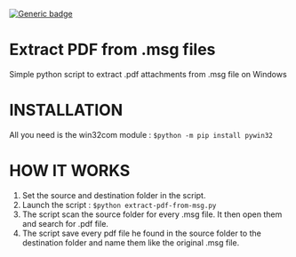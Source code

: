 [![Generic badge](https://img.shields.io/badge/Python-3.9.5-<COLOR>.svg)](https://www.python.org/downloads/release/python-395/)

# Extract PDF from .msg files

Simple python script to extract .pdf attachments from .msg file on Windows

# INSTALLATION

All you need is the win32com module : ```$python -m pip install pywin32```

# HOW IT WORKS 

1. Set the source and destination folder in the script.
2. Launch the script : ```$python extract-pdf-from-msg.py```
3. The script scan the source folder for every .msg file. It then open them and search for .pdf file.
4. The script save every pdf file he found in the source folder to the destination folder and name them like the original .msg file.
